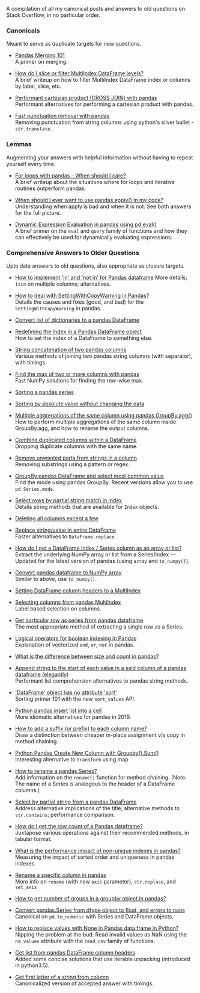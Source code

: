 A compilation of all my canonical posts and answers to old questions on Stack Overflow, in no particular order.


### Canonicals
Meant to serve as duplicate targets for new questions.

- [Pandas Merging 101](https://stackoverflow.com/questions/53645882/pandas-merging-101)        
A primer on merging.

- [How do I slice or filter MultiIndex DataFrame levels?](https://stackoverflow.com/questions/53927460/select-rows-in-pandas-multiindex-dataframe)     
A brief writeup on how to filter MultiIndex DataFrame index or columns by label, slice, etc.

- [Performant cartesian product (CROSS JOIN) with pandas](https://stackoverflow.com/questions/53699012/performant-cartesian-product-cross-join-with-pandas)     
Performant alternatives for performing a cartesian product with pandas.

- [Fast punctuation removal with pandas](https://stackoverflow.com/questions/50444346/fast-punctuation-removal-with-pandas)     
Removing punctuation from string columns using python's silver bullet - `str.translate`.

### Lemmas
Augmenting your answers with helpful information without having to repeat yourself every time.

- [For loops with pandas - When should I care?](https://stackoverflow.com/questions/54028199/for-loops-with-pandas-when-should-i-care)     
A brief writeup about the situations where for loops and iterative routines outperform pandas.

- [When should I ever want to use pandas apply() in my code?](https://stackoverflow.com/questions/54432583/when-should-i-ever-want-to-use-pandas-apply-in-my-code)    
Understanding when apply is bad and when it is not. See both answers for the full picture.

- [Dynamic Expression Evaluation in pandas using pd.eval()](https://stackoverflow.com/questions/53779986/dynamic-expression-evaluation-in-pandas-using-pd-eval)     
A brief primer on the `eval` and `query` family of functions and how they can effectively be used for dynamically evaluating expressions.

### Comprehensive Answers to Older Questions
Upto date answers to old questions, also appropriate as closure targets.

- [How to implement 'in' and 'not in' for Pandas dataframe](https://stackoverflow.com/a/55554709)
More details; `isin` on multiple columns; alternatives.

- [How to deal with SettingWithCopyWarning in Pandas?](https://stackoverflow.com/a/53954986)    
Details the causes and fixes (good, and bad) for the `SettingWithCopyWarning` in pandas. 

- [Convert list of dictionaries to a pandas DataFrame](https://stackoverflow.com/a/53831756)    

- [Redefining the Index in a Pandas DataFrame object](https://stackoverflow.com/a/54297213)    
How to set the index of a DataFrame to something else.

- [String concatenation of two pandas columns](https://stackoverflow.com/a/54298586)    
Various methods of joining two pandas string columns (with separator), with timings.

- [Find the max of two or more columns with pandas](https://stackoverflow.com/a/54299629)    
Fast NumPy solutions for finding the row-wise max.

- [Sorting a pandas series](https://stackoverflow.com/a/54299881)    


- [Sorting by absolute value without changing the data](https://stackoverflow.com/a/54299995)    


- [Multiple aggregations of the same column using pandas GroupBy.agg()](https://stackoverflow.com/a/54300159)    
How to perform multiple aggregations of the same column inside GroupBy.agg, and how to rename the output columns.

- [Combine duplicated columns within a DataFrame](https://stackoverflow.com/a/54300430)    
Dropping duplicate columns with the same name. 

- [Remove unwanted parts from strings in a column](https://stackoverflow.com/a/54302517)    
Removing substrings using a pattern or regex.

- [GroupBy pandas DataFrame and select most common value](https://stackoverflow.com/a)    
Find the mode using pandas GroupBy. Recent versions allow you to use `pd.Series.mode`.

- [Select rows by partial string match in index](https://stackoverflow.com/a/54314677)    
Details string methods that are available for `Index` objects.


- [Deleting all columns except a few](https://stackoverflow.com/a/54315757)    

- [Replace string/value in entire DataFrame](https://stackoverflow.com/a/54322615)    
Faster alternatives to `DataFrame.replace`.

- [How do I get a DataFrame Index / Series column as an array or list?](https://stackoverflow.com/a/54324513)      
Extract the underlying NumPy array or list from a Series/Index — Updated for the latest version of pandas (using `array` and `to_numpy()`).

- [Convert pandas dataframe to NumPy array](https://stackoverflow.com/a/54508052)        
Similar to above, use `to_numpy()`.

- [Setting DataFrame column headers to a MultiIndex](https://stackoverflow.com/a/54335583)    


- [Selecting columns from pandas MultiIndex](https://stackoverflow.com/a/54337009)    
Label based selection on columns.

- [Get particular row as series from pandas dataframe](https://stackoverflow.com/a/54344511)    
The most appropriate method of extracting a single row as a Series.

- [Logical operators for boolean indexing in Pandas](https://stackoverflow.com/a/54358361)    
Explanation of vectorized `and`, `or`, `not` in pandas.

- [What is the difference between size and count in pandas?](https://stackoverflow.com/a/54364400)    

- [Append string to the start of each value in a said column of a pandas dataframe (elegantly)](https://stackoverflow.com/a/54392591)    
Performant list comprehension alternatives to pandas string methods.

- ['DataFrame' object has no attribute 'sort'](https://stackoverflow.com/a/54399214)    
Sorting primer 101 with the new `sort_values` API.

- [Python pandas insert list into a cell](https://stackoverflow.com/a/54399996)    
More idiomatic alternatives for pandas in 2019.

- [How to add a suffix (or prefix) to each column name?](https://stackoverflow.com/a/54410631)    
Draw a distinction between cheaper in-place assignment v/s copy in method chaining.

- [Python Pandas Create New Column with Groupby().Sum()](https://stackoverflow.com/a/54417351)    
Interesting alternative to `transform` using map

- [How to rename a pandas Series?](https://stackoverflow.com/a/55295478)    
Add information on the `rename()` function for method chaining. (Note: The name of a Series is analogous to the header of a DataFrame columns.)

- [Select by partial string from a pandas DataFrame](https://stackoverflow.com/a/55335207)      
Address alternative implications of the title; alternative methods to `str.contains`; performance comparison.

- [How do I get the row count of a Pandas dataframe?](https://stackoverflow.com/a/55435185)      
Juxtapose various operations against their recommended methods, in tabular format.

- [What is the performance impact of non-unique indexes in pandas?](https://stackoverflow.com/a/54317984)        
Measuring the impact of sorted order and uniqueness in pandas indexes.

- [Rename a specific column in pandas](https://stackoverflow.com/a/46146667)    
More info on `rename` (with new `axis` parameter), `str.replace`, and `set_axis`

- [How to get number of groups in a groupby object in pandas?](https://stackoverflow.com/a/46512052)      

- [Convert pandas.Series from dtype object to float, and errors to nans](https://stackoverflow.com/a/47942854)      
Canonical on `pd.to_numeric` with Series and DataFrame objects.

- [How to replace values with None in Pandas data frame in Python?](https://stackoverflow.com/a/55469393)        
Nipping the problem at the bud: Read invalid values as NaN using the `na_values` attribute with the `read_csv` family of functions.

- [Get list from pandas DataFrame column headers](https://stackoverflow.com/a/55491499/4909087)    
Added some concise solutions that use iterable unpacking (introduced in python3.5).

- [Get first letter of a string from column](https://stackoverflow.com/a/55532764)        
Canonicalized version of accepted answer with timings.



